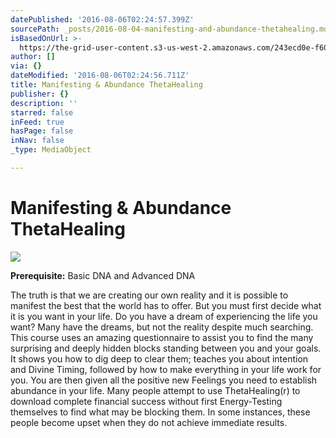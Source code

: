 ```yaml
---
datePublished: '2016-08-06T02:24:57.399Z'
sourcePath: _posts/2016-08-04-manifesting-and-abundance-thetahealing.md
isBasedOnUrl: >-
  https://the-grid-user-content.s3-us-west-2.amazonaws.com/243ecd0e-f60d-480d-a860-4cc8d1c544bb.jpg
author: []
via: {}
dateModified: '2016-08-06T02:24:56.711Z'
title: Manifesting & Abundance ThetaHealing
publisher: {}
description: ''
starred: false
inFeed: true
hasPage: false
inNav: false
_type: MediaObject

---
```

# Manifesting & Abundance ThetaHealing
![](https://the-grid-user-content.s3-us-west-2.amazonaws.com/4e462c7e-c488-4255-8fa7-9bfb04e7b34c.jpg)

**Prerequisite:** Basic DNA and Advanced DNA

The truth is that we are creating our own reality and it is possible to manifest the best that the world has to offer. But you must first decide what it is you want in your life. Do you have a dream of experiencing the life you want? Many have the dreams, but not the reality despite much searching. This course uses an amazing questionnaire to assist you to find the many surprising and deeply hidden blocks standing between you and your goals. It shows you how to dig deep to clear them; teaches you about intention and Divine Timing, followed by how to make everything in your life work for you. You are then given all the positive new Feelings you need to establish abundance in your life. Many people attempt to use ThetaHealing(r) to download complete financial success without first Energy-Testing themselves to find what may be blocking them. In some instances, these people become upset when they do not achieve immediate results.